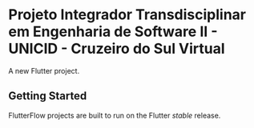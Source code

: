 # Projeto Integrador Transdisciplinar em Engenharia de Software II - UNICID - Cruzeiro do Sul Virtual

A new Flutter project.

## Getting Started

FlutterFlow projects are built to run on the Flutter _stable_ release.
